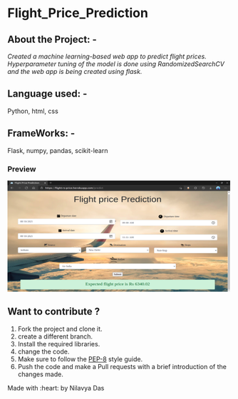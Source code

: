 # Flight_Price_Prediction
## About the Project: - 
<p><i>
    Created a machine learning-based web app to predict flight prices. Hyperparameter tuning of the model is done using RandomizedSearchCV and the web app is being created using flask.
  </i>
</p>

## Language used: - 
Python, html, css

## FrameWorks: -
Flask, numpy, pandas, scikit-learn 


### Preview
<p> <img src="https://github.com/nilavya2000/Flight_Price_Prediction/blob/main/assects/flight-price-prediction.png" width=500px height=250px ></p>

## Want to contribute ?
1. Fork the project and clone it.
2. create a different branch.
3. Install the required libraries.
4. change the code.
5. Make sure to follow the [PEP-8](https://www.python.org/dev/peps/pep-0008/) style guide. 
6. Push the code and make a Pull requests with a brief introduction of the changes made. 

 <p>Made with :heart: by Nilavya Das</p>

